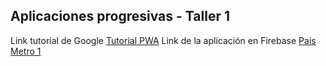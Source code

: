 ##  Aplicaciones progresivas - Taller 1
Link tutorial de Google
<a href="https://thinkable-juravenator.glitch.me/">Tutorial PWA</a>
Link de la aplicación en Firebase
<a href="https://paris-metro-c8f2f.firebaseapp.com/">Pais Metro 1</a>
